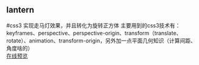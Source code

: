 ## lantern
#css3 实现走马灯效果，并且转化为旋转正方体
主要用到的css3技术有：keyframes、perspective、perspective-origin、transform（translate、rotate）、animation、transform-origin，另外加一点平面几何知识（计算间距、角度啥的）<br/>
<a target="_blank" href="https://renleiabc.github.io/lantern/">在线预览</a>